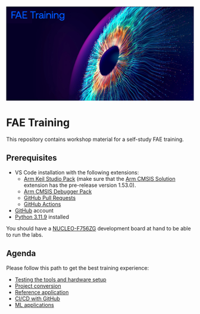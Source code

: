 ![FAE Training Hero Image](./FAETraining.png)

# FAE Training

This repository contains workshop material for a self-study FAE training.

## Prerequisites

- VS Code installation with the following extensions:
    - [Arm Keil Studio Pack](https://marketplace.visualstudio.com/items?itemName=Arm.keil-studio-pack) (make sure that
      the [Arm CMSIS Solution](https://marketplace.visualstudio.com/items?itemName=Arm.cmsis-csolution) extension has
      the pre-release version 1.53.0).
    - [Arm CMSIS Debugger Pack](https://marketplace.visualstudio.com/items?itemName=Arm.vscode-cmsis-debugger)
    - [GitHub Pull Requests](https://marketplace.visualstudio.com/items?itemName=GitHub.vscode-pull-request-github)
    - [GitHub Actions](https://marketplace.visualstudio.com/items?itemName=GitHub.vscode-github-actions)
- [GitHub](https://www.github.com) account
- [Python 3.11.9](https://www.python.org/downloads/release/python-3119/) installed

You should have a [NUCLEO-F756ZG](https://www.st.com/en/evaluation-tools/nucleo-f756zg.html) development
board at hand to be able to run the labs.

## Agenda

Please follow this path to get the best training experience:

- [Testing the tools and hardware setup](./Blinky/README.md)
- [Project conversion](./uv2csolution/README.md)
- [Reference application](./RefApp/README.md)
- [CI/CD with GitHub](./CI_CD/README.md)
- [ML applications](./MLApp/README.md)
